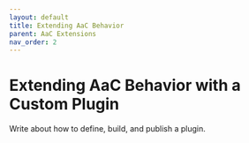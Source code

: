 ```yaml
---
layout: default
title: Extending AaC Behavior
parent: AaC Extensions
nav_order: 2
---
```


# Extending AaC Behavior with a Custom Plugin

Write about how to define, build, and publish a plugin.